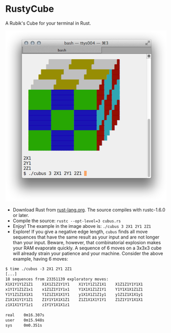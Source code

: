 # RustyCube

A Rubik's Cube for your terminal in Rust.


![](RustyCube.png)


- Download Rust from [rust-lang.org](http://www.rust-lang.org).  The source compiles with rustc-1.6.0 or later.
- Compile the source:  `rustc --opt-level=3 cubus.rs`
- Enjoy!  The example in the image above is: `./cubus 3 2X1 2Y1 2Z1`
- Explore!  If you give a negative edge length, `cubus` finds all move sequences that have the same result as your input and are not longer than your input.  Beware, however, that combinatorial explosion makes your RAM evaporate quickly.  A sequence of 6 moves on a 3x3x3 cube will already strain your patience and your machine.  Consider the above example, having 6 moves:

```
$ time ./cubus -3 2X1 2Y1 2Z1
[...]
18 sequences from 23351139 exploratory moves:
X1X1Y1Y1Z1Z1	X1X1Z1Z1Y1Y1	X1Y1Y1Z1Z1X1	X1Z1Z1Y1Y1X1
x1Y1Y1Z1Z1x1	x1Z1Z1Y1Y1x1	Y1X1X1Z1Z1Y1	Y1Y1X1X1Z1Z1
Y1Y1Z1Z1X1X1	Y1Z1Z1X1X1Y1	y1X1X1Z1Z1y1	y1Z1Z1X1X1y1
Z1X1X1Y1Y1Z1	Z1Y1Y1X1X1Z1	Z1Z1X1X1Y1Y1	Z1Z1Y1Y1X1X1
z1X1X1Y1Y1z1	z1Y1Y1X1X1z1

real	0m16.307s
user	0m15.948s
sys		0m0.351s
```
